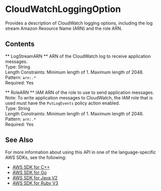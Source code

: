 # CloudWatchLoggingOption<a name="API_CloudWatchLoggingOption"></a>

Provides a description of CloudWatch logging options, including the log stream Amazon Resource Name \(ARN\) and the role ARN\.

## Contents<a name="API_CloudWatchLoggingOption_Contents"></a>

 ** LogStreamARN **   <a name="analytics-Type-CloudWatchLoggingOption-LogStreamARN"></a>
ARN of the CloudWatch log to receive application messages\.  
Type: String  
Length Constraints: Minimum length of 1\. Maximum length of 2048\.  
Pattern: `arn:.*`   
Required: Yes

 ** RoleARN **   <a name="analytics-Type-CloudWatchLoggingOption-RoleARN"></a>
IAM ARN of the role to use to send application messages\. Note: To write application messages to CloudWatch, the IAM role that is used must have the `PutLogEvents` policy action enabled\.  
Type: String  
Length Constraints: Minimum length of 1\. Maximum length of 2048\.  
Pattern: `arn:.*`   
Required: Yes

## See Also<a name="API_CloudWatchLoggingOption_SeeAlso"></a>

For more information about using this API in one of the language\-specific AWS SDKs, see the following:
+  [AWS SDK for C\+\+](https://docs.aws.amazon.com/goto/SdkForCpp/kinesisanalytics-2015-08-14/CloudWatchLoggingOption) 
+  [AWS SDK for Go](https://docs.aws.amazon.com/goto/SdkForGoV1/kinesisanalytics-2015-08-14/CloudWatchLoggingOption) 
+  [AWS SDK for Java V2](https://docs.aws.amazon.com/goto/SdkForJavaV2/kinesisanalytics-2015-08-14/CloudWatchLoggingOption) 
+  [AWS SDK for Ruby V3](https://docs.aws.amazon.com/goto/SdkForRubyV3/kinesisanalytics-2015-08-14/CloudWatchLoggingOption) 